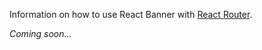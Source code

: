 Information on how to use React Banner with [React Router][1].

*Coming soon...*

[1]: https://github.com/ReactTraining/react-router